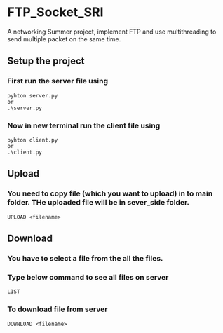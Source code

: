 # FTP_Socket_SRI
A networking Summer project, implement FTP and use multithreading to send multiple packet on the same time. 

## Setup the project
### First run the server file using
```
pyhton server.py
or
.\server.py
```

### Now in new terminal run the client file using
```
pyhton client.py
or
.\client.py
```
## Upload
### You need to copy file (which you want to upload) in to main folder. THe uploaded file will be in sever_side folder.
```
UPLOAD <filename>
```
## Download
### You have to select a file from the all the files.
### Type below command to see all files on server
```
LIST
```
### To download file from server
```
DOWNLOAD <filename>
```
